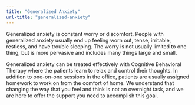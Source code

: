```yaml
---
title: "Generalized Anxiety"
url-title: "generalized-anxiety"
---
```

Generalized anxiety is constant worry or discomfort. People with generalized anxiety usually end up feeling worn out, tense, irritable, restless, and have trouble sleeping. The worry is not usually limited to one thing, but is more pervasive and includes many things large and small.

Generalized anxiety can be treated effectively with Cognitive Behavioral Therapy where the patients learn to relax and control their thoughts. In addition to one-on-one sessions in the office, patients are usually assigned homework to work on from the comfort of home. We understand that changing the way that you feel and think is not an overnight task, and we are here to offer the support you need to accomplish this goal.